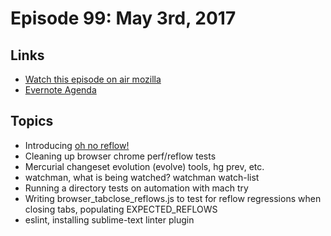 # Episode 99: May 3rd, 2017

## Links
* [Watch this episode on air mozilla](https://air.mozilla.org/the-joy-of-coding-episode-99/)
* [Evernote Agenda](https://www.evernote.com/l/AbKdv7CQz-JCqq0vbHxEeqFf0YBTV4_Ei5I)

## Topics
* Introducing [oh no reflow!](https://mikeconley.github.io/ohnoreflow/)
* Cleaning up browser chrome perf/reflow tests
* Mercurial changeset evolution (evolve) tools, hg prev, etc.
* watchman, what is being watched? watchman watch-list
* Running a directory tests on automation with mach try
* Writing browser_tabclose_reflows.js to test for reflow regressions when closing tabs, populating EXPECTED_REFLOWS
* eslint, installing sublime-text linter plugin

